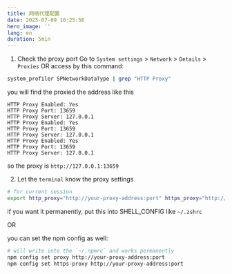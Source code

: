 ```yaml
---
title: 网络代理配置
date: 2025-07-09 10:25:56
hero_image: ''
lang: en
duration: 5min
---
```


1. Check the proxy port
Go to `System settings` > `Network` > `Details` > `Proxies`  OR  access by this command:
```bash
system_profiler SPNetworkDataType | grep "HTTP Proxy"
```
you will find the proxied the address like this

```
HTTP Proxy Enabled: Yes
HTTP Proxy Port: 13659
HTTP Proxy Server: 127.0.0.1
HTTP Proxy Enabled: Yes
HTTP Proxy Port: 13659
HTTP Proxy Server: 127.0.0.1
HTTP Proxy Enabled: Yes
HTTP Proxy Port: 13659
HTTP Proxy Server: 127.0.0.1
```
so the proxy is `http://127.0.0.1:13659`

2. Let the `terminal` know the proxy settings
```bash
# for current session
export http_proxy="http://your-proxy-address:port" https_proxy="http://your-proxy-address:port"
```

if you want it permanently, put this into  SHELL_CONFIG like `~/.zshrc`

OR

you can set the npm config as well:

```bash
# will write into the `~/.npmrc` and works permanently
npm config set proxy http://your-proxy-address:port
npm config set https-proxy http://your-proxy-address:port
```